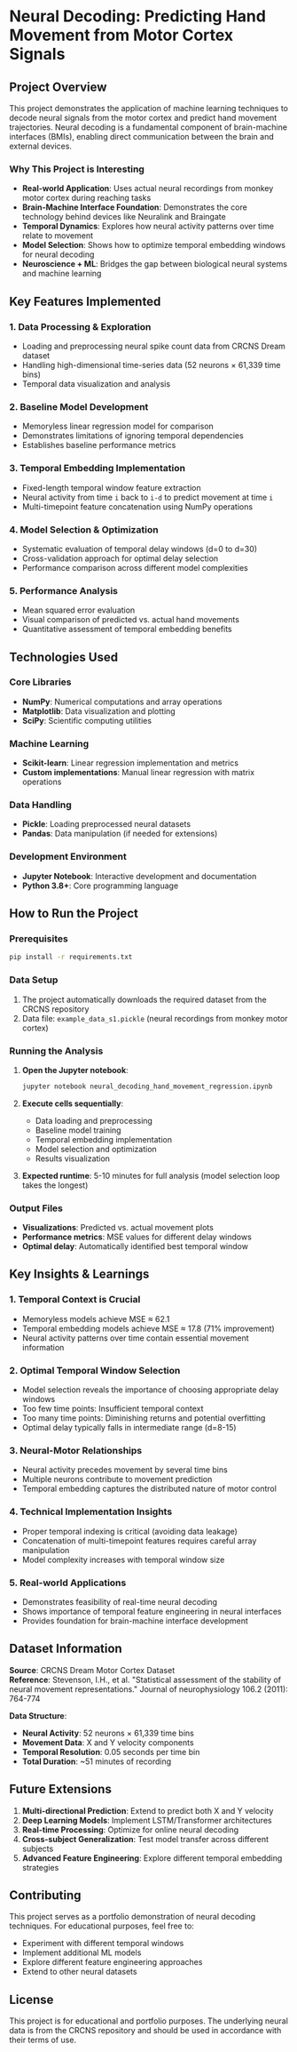 # Neural Decoding: Predicting Hand Movement from Motor Cortex Signals

## Project Overview

This project demonstrates the application of machine learning techniques to decode neural signals from the motor cortex and predict hand movement trajectories. Neural decoding is a fundamental component of brain-machine interfaces (BMIs), enabling direct communication between the brain and external devices.

### Why This Project is Interesting

- **Real-world Application**: Uses actual neural recordings from monkey motor cortex during reaching tasks
- **Brain-Machine Interface Foundation**: Demonstrates the core technology behind devices like Neuralink and Braingate
- **Temporal Dynamics**: Explores how neural activity patterns over time relate to movement
- **Model Selection**: Shows how to optimize temporal embedding windows for neural decoding
- **Neuroscience + ML**: Bridges the gap between biological neural systems and machine learning

## Key Features Implemented

### 1. **Data Processing & Exploration**
- Loading and preprocessing neural spike count data from CRCNS Dream dataset
- Handling high-dimensional time-series data (52 neurons × 61,339 time bins)
- Temporal data visualization and analysis

### 2. **Baseline Model Development**
- Memoryless linear regression model for comparison
- Demonstrates limitations of ignoring temporal dependencies
- Establishes baseline performance metrics

### 3. **Temporal Embedding Implementation**
- Fixed-length temporal window feature extraction
- Neural activity from time `i` back to `i-d` to predict movement at time `i`
- Multi-timepoint feature concatenation using NumPy operations

### 4. **Model Selection & Optimization**
- Systematic evaluation of temporal delay windows (d=0 to d=30)
- Cross-validation approach for optimal delay selection
- Performance comparison across different model complexities

### 5. **Performance Analysis**
- Mean squared error evaluation
- Visual comparison of predicted vs. actual hand movements
- Quantitative assessment of temporal embedding benefits

## Technologies Used

### Core Libraries
- **NumPy**: Numerical computations and array operations
- **Matplotlib**: Data visualization and plotting
- **SciPy**: Scientific computing utilities

### Machine Learning
- **Scikit-learn**: Linear regression implementation and metrics
- **Custom implementations**: Manual linear regression with matrix operations

### Data Handling
- **Pickle**: Loading preprocessed neural datasets
- **Pandas**: Data manipulation (if needed for extensions)

### Development Environment
- **Jupyter Notebook**: Interactive development and documentation
- **Python 3.8+**: Core programming language

## How to Run the Project

### Prerequisites
```bash
pip install -r requirements.txt
```

### Data Setup
1. The project automatically downloads the required dataset from the CRCNS repository
2. Data file: `example_data_s1.pickle` (neural recordings from monkey motor cortex)

### Running the Analysis
1. **Open the Jupyter notebook**:
   ```bash
   jupyter notebook neural_decoding_hand_movement_regression.ipynb
   ```

2. **Execute cells sequentially**:
   - Data loading and preprocessing
   - Baseline model training
   - Temporal embedding implementation
   - Model selection and optimization
   - Results visualization

3. **Expected runtime**: 5-10 minutes for full analysis (model selection loop takes the longest)

### Output Files
- **Visualizations**: Predicted vs. actual movement plots
- **Performance metrics**: MSE values for different delay windows
- **Optimal delay**: Automatically identified best temporal window

## Key Insights & Learnings

### 1. **Temporal Context is Crucial**
- Memoryless models achieve MSE ≈ 62.1
- Temporal embedding models achieve MSE ≈ 17.8 (71% improvement)
- Neural activity patterns over time contain essential movement information

### 2. **Optimal Temporal Window Selection**
- Model selection reveals the importance of choosing appropriate delay windows
- Too few time points: Insufficient temporal context
- Too many time points: Diminishing returns and potential overfitting
- Optimal delay typically falls in intermediate range (d=8-15)

### 3. **Neural-Motor Relationships**
- Neural activity precedes movement by several time bins
- Multiple neurons contribute to movement prediction
- Temporal embedding captures the distributed nature of motor control

### 4. **Technical Implementation Insights**
- Proper temporal indexing is critical (avoiding data leakage)
- Concatenation of multi-timepoint features requires careful array manipulation
- Model complexity increases with temporal window size

### 5. **Real-world Applications**
- Demonstrates feasibility of real-time neural decoding
- Shows importance of temporal feature engineering in neural interfaces
- Provides foundation for brain-machine interface development

## Dataset Information

**Source**: CRCNS Dream Motor Cortex Dataset  
**Reference**: Stevenson, I.H., et al. "Statistical assessment of the stability of neural movement representations." Journal of neurophysiology 106.2 (2011): 764-774

**Data Structure**:
- **Neural Activity**: 52 neurons × 61,339 time bins
- **Movement Data**: X and Y velocity components
- **Temporal Resolution**: 0.05 seconds per time bin
- **Total Duration**: ~51 minutes of recording

## Future Extensions

1. **Multi-directional Prediction**: Extend to predict both X and Y velocity
2. **Deep Learning Models**: Implement LSTM/Transformer architectures
3. **Real-time Processing**: Optimize for online neural decoding
4. **Cross-subject Generalization**: Test model transfer across different subjects
5. **Advanced Feature Engineering**: Explore different temporal embedding strategies

## Contributing

This project serves as a portfolio demonstration of neural decoding techniques. For educational purposes, feel free to:
- Experiment with different temporal windows
- Implement additional ML models
- Explore different feature engineering approaches
- Extend to other neural datasets

## License

This project is for educational and portfolio purposes. The underlying neural data is from the CRCNS repository and should be used in accordance with their terms of use.
